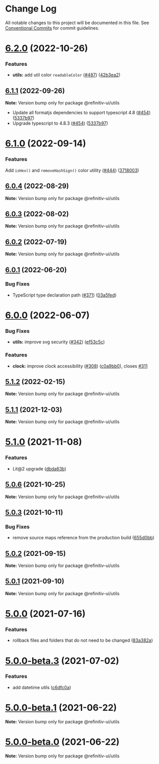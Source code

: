# Change Log

All notable changes to this project will be documented in this file.
See [Conventional Commits](https://conventionalcommits.org) for commit guidelines.

# [6.2.0](https://github.com/Refinitiv/refinitiv-ui/compare/@refinitiv-ui/utils@6.1.1...@refinitiv-ui/utils@6.2.0) (2022-10-26)


### Features

* **utils:** add util color `readableColor` ([#487](https://github.com/Refinitiv/refinitiv-ui/issues/487)) ([42b3ea2](https://github.com/Refinitiv/refinitiv-ui/commit/42b3ea26c2e810cf285ccaab56fd0e5e4d3fdc23))





## [6.1.1](https://github.com/Refinitiv/refinitiv-ui/compare/@refinitiv-ui/utils@6.1.0...@refinitiv-ui/utils@6.1.1) (2022-09-26)


**Note:** Version bump only for package @refinitiv-ui/utils

* Update all formatjs dependencies to support typescript 4.8 ([#454](https://github.com/Refinitiv/refinitiv-ui/pull/454)) ([5337b97](https://github.com/Refinitiv/refinitiv-ui/commit/5337b97dc6958f84b36bdbffdea6dfbbc5203596))
* Upgrade typescript to 4.8.3 ([#454](https://github.com/Refinitiv/refinitiv-ui/pull/454)) ([5337b97](https://github.com/Refinitiv/refinitiv-ui/commit/5337b97dc6958f84b36bdbffdea6dfbbc5203596))




# [6.1.0](https://github.com/Refinitiv/refinitiv-ui/compare/@refinitiv-ui/utils@6.0.4...@refinitiv-ui/utils@6.1.0) (2022-09-14)


### Features

Add `isHex()` and `removeHashSign()` color utility ([#444](https://github.com/Refinitiv/refinitiv-ui/issues/444)) ([3718003](https://github.com/Refinitiv/refinitiv-ui/commit/37180039a77d908acd731c89067ecfce3f23955f))





## [6.0.4](https://github.com/Refinitiv/refinitiv-ui/compare/@refinitiv-ui/utils@6.0.3...@refinitiv-ui/utils@6.0.4) (2022-08-29)

**Note:** Version bump only for package @refinitiv-ui/utils





## [6.0.3](https://github.com/Refinitiv/refinitiv-ui/compare/@refinitiv-ui/utils@6.0.2...@refinitiv-ui/utils@6.0.3) (2022-08-02)

**Note:** Version bump only for package @refinitiv-ui/utils





## [6.0.2](https://github.com/Refinitiv/refinitiv-ui/compare/@refinitiv-ui/utils@6.0.1...@refinitiv-ui/utils@6.0.2) (2022-07-19)

**Note:** Version bump only for package @refinitiv-ui/utils





## [6.0.1](https://github.com/Refinitiv/refinitiv-ui/compare/@refinitiv-ui/utils@6.0.0...@refinitiv-ui/utils@6.0.1) (2022-06-20)


### Bug Fixes

* TypeScript type declaration path ([#371](https://github.com/Refinitiv/refinitiv-ui/issues/371)) ([03a5fed](https://github.com/Refinitiv/refinitiv-ui/commit/03a5fed7c6b93f0c3fe8604634026ade34cc6329))





# [6.0.0](https://github.com/Refinitiv/refinitiv-ui/compare/@refinitiv-ui/utils@6.0.0-next.1...@refinitiv-ui/utils@6.0.0) (2022-06-07)


### Bug Fixes

* **utils:** improve svg security ([#342](https://github.com/Refinitiv/refinitiv-ui/issues/342)) ([ef53c5c](https://github.com/Refinitiv/refinitiv-ui/commit/ef53c5c8918548a0c2aa67a1934ba0823698a9e8))


### Features

* **clock:** improve clock accessibility ([#308](https://github.com/Refinitiv/refinitiv-ui/issues/308)) ([c0a9bb0](https://github.com/Refinitiv/refinitiv-ui/commit/c0a9bb04c212b6aa4dbce495bec4faebd9080eaf)), closes [#311](https://github.com/Refinitiv/refinitiv-ui/issues/311)





## [5.1.2](https://github.com/Refinitiv/refinitiv-ui/compare/@refinitiv-ui/utils@5.1.1...@refinitiv-ui/utils@5.1.2) (2022-02-15)

**Note:** Version bump only for package @refinitiv-ui/utils





## [5.1.1](https://github.com/Refinitiv/refinitiv-ui/compare/@refinitiv-ui/utils@5.1.0...@refinitiv-ui/utils@5.1.1) (2021-12-03)

**Note:** Version bump only for package @refinitiv-ui/utils





# [5.1.0](https://github.com/Refinitiv/refinitiv-ui/compare/@refinitiv-ui/utils@5.0.6...@refinitiv-ui/utils@5.1.0) (2021-11-08)


### Features

* Lit@2 upgrade ([dbda63b](https://github.com/Refinitiv/refinitiv-ui/commit/dbda63be97257f891cb1f2c5ff46b638c70e0b15))





## [5.0.6](https://github.com/Refinitiv/refinitiv-ui/compare/@refinitiv-ui/utils@5.0.3...@refinitiv-ui/utils@5.0.6) (2021-10-25)

**Note:** Version bump only for package @refinitiv-ui/utils





## [5.0.3](https://github.com/Refinitiv/refinitiv-ui/compare/@refinitiv-ui/utils@5.0.2...@refinitiv-ui/utils@5.0.3) (2021-10-11)


### Bug Fixes

* remove source maps reference from the production build ([655d0bb](https://github.com/Refinitiv/refinitiv-ui/commit/655d0bb57290e5fe1276bf1a99bd7a0190d7a2f8))





## [5.0.2](https://git.sami.int.thomsonreuters.com/elf/refinitiv-ui/compare/@refinitiv-ui/utils@5.0.1...@refinitiv-ui/utils@5.0.2) (2021-09-15)

**Note:** Version bump only for package @refinitiv-ui/utils





## [5.0.1](https://git.sami.int.thomsonreuters.com/elf/refinitiv-ui/compare/@refinitiv-ui/utils@5.0.0...@refinitiv-ui/utils@5.0.1) (2021-09-10)

**Note:** Version bump only for package @refinitiv-ui/utils





# [5.0.0](https://git.sami.int.thomsonreuters.com/elf/refinitiv-ui/compare/@refinitiv-ui/utils@5.0.0-beta.3...@refinitiv-ui/utils@5.0.0) (2021-07-16)


### Features

* rollback files and folders that do not need to be changed ([83a382a](https://git.sami.int.thomsonreuters.com/elf/refinitiv-ui/commits/83a382a522c10895b4c31c69fe19f5f7d00c9f66))





# [5.0.0-beta.3](https://git.sami.int.thomsonreuters.com/elf/refinitiv-ui/compare/@refinitiv-ui/utils@5.0.0-beta.1...@refinitiv-ui/utils@5.0.0-beta.3) (2021-07-02)

### Features

- add datetime utils ([c6dfc0a](https://git.sami.int.thomsonreuters.com/elf/refinitiv-ui/commits/c6dfc0a75eac8fb6b37fd5ad31feec154532fdff))

# [5.0.0-beta.1](https://git.sami.int.thomsonreuters.com/elf/refinitiv-ui/compare/@refinitiv-ui/utils@5.0.0-beta.0...@refinitiv-ui/utils@5.0.0-beta.1) (2021-06-22)

**Note:** Version bump only for package @refinitiv-ui/utils

# [5.0.0-beta.0](https://git.sami.int.thomsonreuters.com/elf/refinitiv-ui/compare/@refinitiv-ui/utils@5.0.0-alpha.6...@refinitiv-ui/utils@5.0.0-beta.0) (2021-06-22)

**Note:** Version bump only for package @refinitiv-ui/utils
